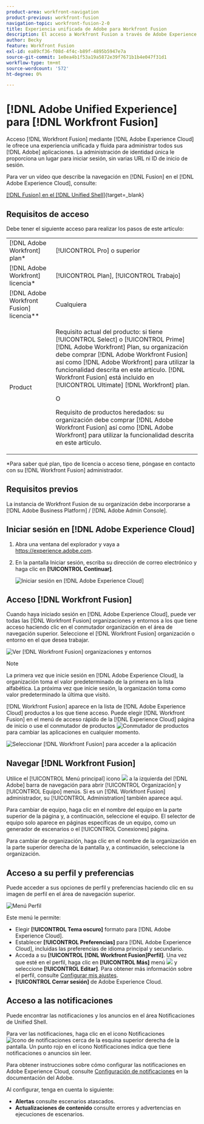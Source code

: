 ```yaml
---
product-area: workfront-navigation
product-previous: workfront-fusion
navigation-topic: workfront-fusion-2-0
title: Experiencia unificada de Adobe para Workfront Fusion
description: El acceso a Workfront Fusion a través de Adobe Experience Cloud le ofrece una experiencia unificada y perfecta para gestionar todas las aplicaciones de Adobe.
author: Becky
feature: Workfront Fusion
exl-id: ea89cf36-f08d-4f4c-b89f-4895b5947e7a
source-git-commit: 1e8ea4b1f53a19a5872e39f7671b1b4e047f31d1
workflow-type: tm+mt
source-wordcount: '572'
ht-degree: 0%

---
```


# [!DNL Adobe Unified Experience] para [!DNL Workfront Fusion]

Acceso [!DNL Workfront Fusion] mediante [!DNL Adobe Experience Cloud] le ofrece una experiencia unificada y fluida para administrar todos sus [!DNL Adobe] aplicaciones. La administración de identidad única le proporciona un lugar para iniciar sesión, sin varias URL ni ID de inicio de sesión.

Para ver un vídeo que describe la navegación en [!DNL Fusion] en el [!DNL Adobe Experience Cloud], consulte:

[[!DNL Fusion] en el [!DNL Unified Shell]](https://video.tv.adobe.com/v/3412392/){target=_blank}

## Requisitos de acceso

Debe tener el siguiente acceso para realizar los pasos de este artículo:

<table style="table-layout:auto"> 
 <col> 
 <col> 
 <tbody> 
  <tr> 
   <td role="rowheader">[!DNL Adobe Workfront] plan*</td> 
   <td> <p>[!UICONTROL Pro] o superior</p> </td> 
  </tr> 
  <tr data-mc-conditions=""> 
   <td role="rowheader">[!DNL Adobe Workfront] licencia*</td> 
   <td> <p>[!UICONTROL Plan], [!UICONTROL Trabajo]</p> </td> 
  </tr> 
  <tr> 
   <td role="rowheader">[!DNL Adobe Workfront Fusion] licencia**</td> 
   <td>
   <p>Cualquiera</p> 
  </tr> 
  <tr> 
   <td role="rowheader">Product</td> 
   <td>
   <p>Requisito actual del producto: si tiene [!UICONTROL Select] o [!UICONTROL Prime] [!DNL Adobe Workfront] Plan, su organización debe comprar [!DNL Adobe Workfront Fusion] así como [!DNL Adobe Workfront] para utilizar la funcionalidad descrita en este artículo. [!DNL Workfront Fusion] está incluido en [!UICONTROL Ultimate] [!DNL Workfront] plan.</p>
   <p>O</p>
   <p>Requisito de productos heredados: su organización debe comprar [!DNL Adobe Workfront Fusion] así como [!DNL Adobe Workfront] para utilizar la funcionalidad descrita en este artículo.</p>
   </td> 
  </tr> 
 </tbody> 
</table>
*Para saber qué plan, tipo de licencia o acceso tiene, póngase en contacto con su [!DNL Workfront Fusion] administrador.

## Requisitos previos

La instancia de Workfront Fusion de su organización debe incorporarse a [!DNL Adobe Business Platform] / [!DNL Adobe Admin Console].

## Iniciar sesión en [!DNL Adobe Experience Cloud]

1. Abra una ventana del explorador y vaya a <https://experience.adobe.com>.
1. En la pantalla Iniciar sesión, escriba su dirección de correo electrónico y haga clic en **[!UICONTROL Continuar]**.

   ![Iniciar sesión en [!DNL Adobe Experience Cloud]](assets/aec-login-page.png)

## Acceso [!DNL Workfront Fusion]

Cuando haya iniciado sesión en [!DNL Adobe Experience Cloud], puede ver todas las [!DNL Workfront Fusion] organizaciones y entornos a los que tiene acceso haciendo clic en el conmutador organización en el área de navegación superior. Seleccione el [!DNL Workfront Fusion] organización o entorno en el que desea trabajar.

![Ver [!DNL Workfront Fusion] organizaciones y entornos](assets/aec-view-all-orgs.png)

>[!NOTE]
>
>La primera vez que inicie sesión en [!DNL Adobe Experience Cloud], la organización toma el valor predeterminado de la primera en la lista alfabética. La próxima vez que inicie sesión, la organización toma como valor predeterminado la última que visitó.

[!DNL Workfront Fusion] aparece en la lista de [!DNL Adobe Experience Cloud] productos a los que tiene acceso. Puede elegir [!DNL Workfront Fusion] en el menú de acceso rápido de la [!DNL Experience Cloud] página de inicio o use el conmutador de productos ![Conmutador de productos](assets/main-menu-icon.png) para cambiar las aplicaciones en cualquier momento.

![Seleccionar [!DNL Workfront Fusion] para acceder a la aplicación](assets/aec-product-switcher.png)

## Navegar [!DNL Workfront Fusion]

Utilice el [!UICONTROL Menú principal] icono ![](assets/main-menu-icon-left-nav.png) a la izquierda del [!DNL Adobe] barra de navegación para abrir [!UICONTROL Organización] y [!UICONTROL Equipo] menús. Si es un [!DNL Workfront Fusion] administrador, su [!UICONTROL Administration] también aparece aquí.

Para cambiar de equipo, haga clic en el nombre del equipo en la parte superior de la página y, a continuación, seleccione el equipo. El selector de equipo solo aparece en páginas específicas de un equipo, como un generador de escenarios o el [!UICONTROL Conexiones] página.

Para cambiar de organización, haga clic en el nombre de la organización en la parte superior derecha de la pantalla y, a continuación, seleccione la organización.

## Acceso a su perfil y preferencias

Puede acceder a sus opciones de perfil y preferencias haciendo clic en su imagen de perfil en el área de navegación superior.

![Menú Perfil](assets/aec-profile-picture-menu.png)

Este menú le permite:

* Elegir **[!UICONTROL Tema oscuro]** formato para [!DNL Adobe Experience Cloud].
* Establecer **[!UICONTROL Preferencias]** para [!DNL Adobe Experience Cloud], incluidas las preferencias de idioma principal y secundario.
* Acceda a su **[!UICONTROL [!DNL Workfront Fusion]Perfil]**. Una vez que esté en el perfil, haga clic en **[!UICONTROL Más]** menú ![](assets/more-icon.png) y seleccione **[!UICONTROL Editar]**. Para obtener más información sobre el perfil, consulte [Configurar mis ajustes](/help/quicksilver/workfront-basics/manage-your-account-and-profile/configuring-your-user-profile/configure-my-settings.md).
* **[!UICONTROL Cerrar sesión]** de Adobe Experience Cloud.


## Acceso a las notificaciones

Puede encontrar las notificaciones y los anuncios en el área Notificaciones de Unified Shell.

Para ver las notificaciones, haga clic en el icono Notificaciones ![Icono de notificaciones](assets/notifications-icon.png) cerca de la esquina superior derecha de la pantalla. Un punto rojo en el icono Notificaciones indica que tiene notificaciones o anuncios sin leer.

Para obtener instrucciones sobre cómo configurar las notificaciones en Adobe Experience Cloud, consulte [Configuración de notificaciones](https://experienceleague.adobe.com/docs/experience-manager-cloud-service/content/implementing/using-cloud-manager/notifications.html?lang=en#:~:text=You%20can%20customize%20how%20you,how%20you%20receive%20your%20notifications.) en la documentación del Adobe.

Al configurar, tenga en cuenta lo siguiente:

* **Alertas** consulte escenarios atascados.
* **Actualizaciones de contenido** consulte errores y advertencias en ejecuciones de escenarios.

